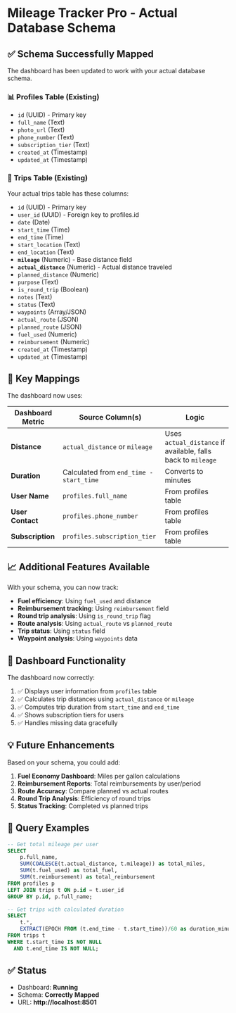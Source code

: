 # Mileage Tracker Pro - Actual Database Schema

## ✅ Schema Successfully Mapped

The dashboard has been updated to work with your actual database schema.

### 📊 **Profiles Table** (Existing)
- `id` (UUID) - Primary key
- `full_name` (Text)
- `photo_url` (Text)
- `phone_number` (Text)
- `subscription_tier` (Text)
- `created_at` (Timestamp)
- `updated_at` (Timestamp)

### 🚗 **Trips Table** (Existing)
Your actual trips table has these columns:
- `id` (UUID) - Primary key
- `user_id` (UUID) - Foreign key to profiles.id
- `date` (Date)
- `start_time` (Time)
- `end_time` (Time)
- `start_location` (Text)
- `end_location` (Text)
- **`mileage`** (Numeric) - Base distance field
- **`actual_distance`** (Numeric) - Actual distance traveled
- `planned_distance` (Numeric)
- `purpose` (Text)
- `is_round_trip` (Boolean)
- `notes` (Text)
- `status` (Text)
- `waypoints` (Array/JSON)
- `actual_route` (JSON)
- `planned_route` (JSON)
- `fuel_used` (Numeric)
- `reimbursement` (Numeric)
- `created_at` (Timestamp)
- `updated_at` (Timestamp)

## 🔄 **Key Mappings**

The dashboard now uses:

| Dashboard Metric | Source Column(s) | Logic |
|-----------------|------------------|-------|
| **Distance** | `actual_distance` or `mileage` | Uses `actual_distance` if available, falls back to `mileage` |
| **Duration** | Calculated from `end_time - start_time` | Converts to minutes |
| **User Name** | `profiles.full_name` | From profiles table |
| **User Contact** | `profiles.phone_number` | From profiles table |
| **Subscription** | `profiles.subscription_tier` | From profiles table |

## 📈 **Additional Features Available**

With your schema, you can now track:
- **Fuel efficiency**: Using `fuel_used` and distance
- **Reimbursement tracking**: Using `reimbursement` field
- **Round trip analysis**: Using `is_round_trip` flag
- **Route analysis**: Using `actual_route` vs `planned_route`
- **Trip status**: Using `status` field
- **Waypoint analysis**: Using `waypoints` data

## 🚀 **Dashboard Functionality**

The dashboard now correctly:
1. ✅ Displays user information from `profiles` table
2. ✅ Calculates trip distances using `actual_distance` or `mileage`
3. ✅ Computes trip duration from `start_time` and `end_time`
4. ✅ Shows subscription tiers for users
5. ✅ Handles missing data gracefully

## 💡 **Future Enhancements**

Based on your schema, you could add:
1. **Fuel Economy Dashboard**: Miles per gallon calculations
2. **Reimbursement Reports**: Total reimbursements by user/period
3. **Route Accuracy**: Compare planned vs actual routes
4. **Round Trip Analysis**: Efficiency of round trips
5. **Status Tracking**: Completed vs planned trips

## 🔧 **Query Examples**

```sql
-- Get total mileage per user
SELECT 
    p.full_name,
    SUM(COALESCE(t.actual_distance, t.mileage)) as total_miles,
    SUM(t.fuel_used) as total_fuel,
    SUM(t.reimbursement) as total_reimbursement
FROM profiles p
LEFT JOIN trips t ON p.id = t.user_id
GROUP BY p.id, p.full_name;

-- Get trips with calculated duration
SELECT 
    t.*,
    EXTRACT(EPOCH FROM (t.end_time - t.start_time))/60 as duration_minutes
FROM trips t
WHERE t.start_time IS NOT NULL 
  AND t.end_time IS NOT NULL;
```

## ✅ **Status**
- Dashboard: **Running**
- Schema: **Correctly Mapped**
- URL: **http://localhost:8501**
